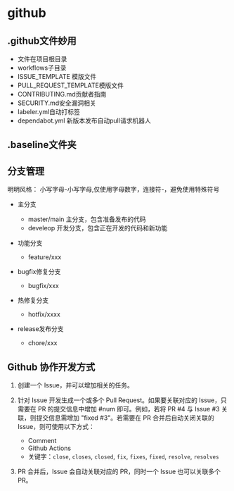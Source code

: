 # github

## .github文件妙用

- 文件在项目根目录
- workflows子目录
- ISSUE_TEMPLATE 模版文件
- PULL_REQUEST_TEMPLATE模版文件
- CONTRIBUTING.md贡献者指南
- SECURITY.md安全漏洞相关
- labeler.yml自动打标签
- dependabot.yml 新版本发布自动pull请求机器人

## .baseline文件夹

## 分支管理
明明风格：
小写字母-小写字母,仅使用字母数字，连接符-，避免使用特殊符号
- 主分支
    - master/main 主分支，包含准备发布的代码
    - develeop 开发分支，包含正在开发的代码和新功能

- 功能分支
  - feature/xxx
- bugfix修复分支
  - bugfix/xxx
- 热修复分支
  - hotfix/xxxx
- release发布分支
  - chore/xxx

## Github 协作开发方式

1. 创建一个 Issue，并可以增加相关的任务。

2. 针对 Issue 开发生成一个或多个 Pull Request。如果要关联对应的 Issue，只需要在 PR 的提交信息中增加 #num 即可。例如，若将 PR #4 与 Issue #3 关联，则提交信息需增加 "fixed #3"。若需要在 PR 合并后自动关闭关联的 Issue，则可使用以下方式：
   - Comment
   - Github Actions
   - 关键字：`close`, `closes`, `closed`, `fix`, `fixes`, `fixed`, `resolve`, `resolves`

3. PR 合并后，Issue 会自动关联对应的 PR，同时一个 Issue 也可以关联多个 PR。

